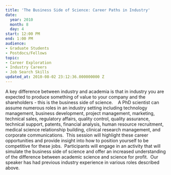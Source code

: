 ```yaml
---
title: 'The Business Side of Science: Career Paths in Industry'
date:
  year: 2010
  month: 8
  day: 4
start: 12:00 PM
end: 1:00 PM
audience:
- Graduate Students
- Postdocs/Fellows
topic:
- Career Exploration
- Industry Careers
- Job Search Skills
updated_at: 2010-08-02 23:12:36.000000000 Z
---
```

A key difference between industry and academia is that in industry you
are expected to produce something of value to your company and the
shareholders - this is the business side of science.    A PhD scientist
can assume numerous roles in an industry setting including technology
management, business development, project management, marketing,
technical sales, regulatory affairs, quality control, quality assurance,
technical support, patents, financial analysis, human resource
recruitment, medical science relationship building, clinical research
management, and corporate communications.  This session will highlight
these career opportunities and provide insight into how to position
yourself to be competitive for these jobs.  Participants will engage in
an activity that will simulate the business side of science and offer an
increased understanding of the difference between academic science and
science for profit.  Our speaker has had previous industry experience in
various roles described above.
